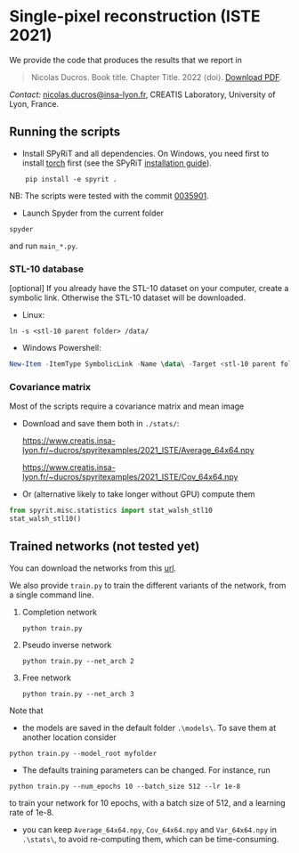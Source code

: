 # Single-pixel reconstruction (ISTE 2021)
We provide the code that produces the results that we report in 

> Nicolas Ducros. Book title. Chapter Title. 2022 
> ⟨doi⟩.
> [Download PDF](https://hal.archives-ouvertes.fr/hal-XXXXXX/document/).

*Contact:* nicolas.ducros@insa-lyon.fr, CREATIS Laboratory, University of Lyon, France.



## Running the scripts
* Install SPyRiT and all dependencies. On Windows, you need first to install [torch](https://pytorch.org/get-started/locally/) first (see the SPyRiT [installation guide](https://github.com/openspyrit/spyrit)).

```shell
	pip install -e spyrit .
```
NB: The scripts were tested with the commit [0035901](https://github.com/openspyrit/spyrit/commit/00359010cb3f8c5ca46a50dab1d0c3fbe2dbc41a).

* Launch Spyder from the current folder

```shell
spyder
```
and run `main_*.py`. 

### STL-10 database

[optional] If you already have the STL-10 dataset on your computer, create a symbolic link.  Otherwise the STL-10 dataset will be downloaded.

* Linux:

```shell
ln -s <stl-10 parent folder> /data/ 
```

* Windows Powershell:

``` powershell
New-Item -ItemType SymbolicLink -Name \data\ -Target <stl-10 parent folder>
```

### Covariance matrix

Most of the scripts require a covariance matrix and mean image

   * Download and save them both in `./stats/`:

        https://www.creatis.insa-lyon.fr/~ducros/spyritexamples/2021_ISTE/Average_64x64.npy

        https://www.creatis.insa-lyon.fr/~ducros/spyritexamples/2021_ISTE/Cov_64x64.npy

   * Or (alternative likely to take longer without GPU) compute them

``` python 
from spyrit.misc.statistics import stat_walsh_stl10
stat_walsh_stl10()
```

## Trained networks (not tested yet)

You can download the networks from this [url](https://www.creatis.insa-lyon.fr/~ducros/spyritexamples/2020_ISBI_CNet/2020_ISBI_CNet.zip). 

We also  provide `train.py` to train the different variants of the network, from a single command line.

1. Completion network

   ``` shell
   python train.py
   ```

2. Pseudo inverse network

   ```shell
   python train.py --net_arch 2
   ```

3. Free network

   ```shell
   python train.py --net_arch 3
   ```

Note that 

* the models are saved in the default folder `.\models\`. To save them at another location consider
```
python train.py --model_root myfolder
```
* The defaults training parameters can be changed. For instance, run 
```
python train.py --num_epochs 10 --batch_size 512 --lr 1e-8
```
to train your network for 10 epochs, with a batch size of 512, and a learning rate of 1e-8. 
* you can keep `Average_64x64.npy`, `Cov_64x64.npy` and `Var_64x64.npy` in `.\stats\`, to avoid re-computing them, which can be time-consuming.


